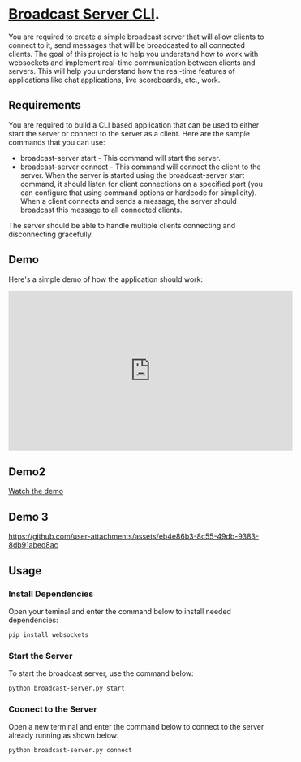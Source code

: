 # [Broadcast Server CLI](https://roadmap.sh/projects/broadcast-server).
You are required to create a simple broadcast server that will allow clients to connect to it, send messages that will be broadcasted to all connected clients. The goal of this project is to help you understand how to work with websockets and implement real-time communication between clients and servers. This will help you understand how the real-time features of applications like chat applications, live scoreboards, etc., work.


## Requirements
You are required to build a CLI based application that can be used to either start the server or connect to the server as a client. Here are the sample commands that you can use:
- broadcast-server start - This command will start the server.
- broadcast-server connect - This command will connect the client to the server.
When the server is started using the broadcast-server start command, it should listen for client connections on a specified port (you can configure that using command options or hardcode for simplicity). When a client connects and sends a message, the server should broadcast this message to all connected clients.

The server should be able to handle multiple clients connecting and disconnecting gracefully.

## Demo
Here's a simple demo of how the application should work:
<iframe width="560" height="315" src="https://www.youtube.com/embed/2wgb0G9moRE?si=apsc5vW8Sbdb-_Cy" title="YouTube video player" frameborder="0" allow="accelerometer; autoplay; encrypted-media; gyroscope; picture-in-picture" allowfullscreen></iframe>


## Demo2
[Watch the demo](https://www.youtube.com/watch?v=2wgb0G9moRE&list=PLTYOT9-XlEm4J6GfPJ_S-MKH4Pyq6Deir)


## Demo 3
https://github.com/user-attachments/assets/eb4e86b3-8c55-49db-9383-8db91abed8ac


## Usage
### Install Dependencies
Open your teminal and enter the command below to install needed dependencies:
```bash
pip install websockets
```

### Start the Server
To start the broadcast server, use the command below:
```bash
python broadcast-server.py start
```

### Coonect to the Server
Open a new terminal and enter the command below to connect to the server already running as shown below:
```bash
python broadcast-server.py connect
```
